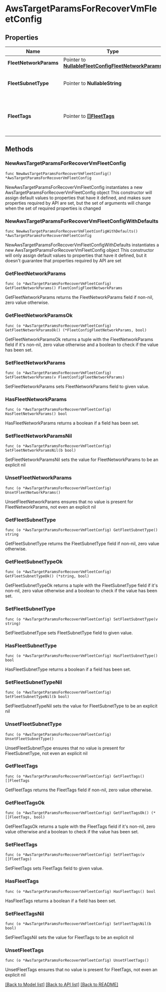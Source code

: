 # AwsTargetParamsForRecoverVmFleetConfig

## Properties

Name | Type | Description | Notes
------------ | ------------- | ------------- | -------------
**FleetNetworkParams** | Pointer to [**NullableFleetConfigFleetNetworkParams**](FleetConfigFleetNetworkParams.md) |  | [optional] 
**FleetSubnetType** | Pointer to **NullableString** | Specifies the subnet type of the fleet. | [optional] 
**FleetTags** | Pointer to [**[]FleetTags**](FleetTags.md) | Specifies the network security groups within above VPC. | [optional] 

## Methods

### NewAwsTargetParamsForRecoverVmFleetConfig

`func NewAwsTargetParamsForRecoverVmFleetConfig() *AwsTargetParamsForRecoverVmFleetConfig`

NewAwsTargetParamsForRecoverVmFleetConfig instantiates a new AwsTargetParamsForRecoverVmFleetConfig object
This constructor will assign default values to properties that have it defined,
and makes sure properties required by API are set, but the set of arguments
will change when the set of required properties is changed

### NewAwsTargetParamsForRecoverVmFleetConfigWithDefaults

`func NewAwsTargetParamsForRecoverVmFleetConfigWithDefaults() *AwsTargetParamsForRecoverVmFleetConfig`

NewAwsTargetParamsForRecoverVmFleetConfigWithDefaults instantiates a new AwsTargetParamsForRecoverVmFleetConfig object
This constructor will only assign default values to properties that have it defined,
but it doesn't guarantee that properties required by API are set

### GetFleetNetworkParams

`func (o *AwsTargetParamsForRecoverVmFleetConfig) GetFleetNetworkParams() FleetConfigFleetNetworkParams`

GetFleetNetworkParams returns the FleetNetworkParams field if non-nil, zero value otherwise.

### GetFleetNetworkParamsOk

`func (o *AwsTargetParamsForRecoverVmFleetConfig) GetFleetNetworkParamsOk() (*FleetConfigFleetNetworkParams, bool)`

GetFleetNetworkParamsOk returns a tuple with the FleetNetworkParams field if it's non-nil, zero value otherwise
and a boolean to check if the value has been set.

### SetFleetNetworkParams

`func (o *AwsTargetParamsForRecoverVmFleetConfig) SetFleetNetworkParams(v FleetConfigFleetNetworkParams)`

SetFleetNetworkParams sets FleetNetworkParams field to given value.

### HasFleetNetworkParams

`func (o *AwsTargetParamsForRecoverVmFleetConfig) HasFleetNetworkParams() bool`

HasFleetNetworkParams returns a boolean if a field has been set.

### SetFleetNetworkParamsNil

`func (o *AwsTargetParamsForRecoverVmFleetConfig) SetFleetNetworkParamsNil(b bool)`

 SetFleetNetworkParamsNil sets the value for FleetNetworkParams to be an explicit nil

### UnsetFleetNetworkParams
`func (o *AwsTargetParamsForRecoverVmFleetConfig) UnsetFleetNetworkParams()`

UnsetFleetNetworkParams ensures that no value is present for FleetNetworkParams, not even an explicit nil
### GetFleetSubnetType

`func (o *AwsTargetParamsForRecoverVmFleetConfig) GetFleetSubnetType() string`

GetFleetSubnetType returns the FleetSubnetType field if non-nil, zero value otherwise.

### GetFleetSubnetTypeOk

`func (o *AwsTargetParamsForRecoverVmFleetConfig) GetFleetSubnetTypeOk() (*string, bool)`

GetFleetSubnetTypeOk returns a tuple with the FleetSubnetType field if it's non-nil, zero value otherwise
and a boolean to check if the value has been set.

### SetFleetSubnetType

`func (o *AwsTargetParamsForRecoverVmFleetConfig) SetFleetSubnetType(v string)`

SetFleetSubnetType sets FleetSubnetType field to given value.

### HasFleetSubnetType

`func (o *AwsTargetParamsForRecoverVmFleetConfig) HasFleetSubnetType() bool`

HasFleetSubnetType returns a boolean if a field has been set.

### SetFleetSubnetTypeNil

`func (o *AwsTargetParamsForRecoverVmFleetConfig) SetFleetSubnetTypeNil(b bool)`

 SetFleetSubnetTypeNil sets the value for FleetSubnetType to be an explicit nil

### UnsetFleetSubnetType
`func (o *AwsTargetParamsForRecoverVmFleetConfig) UnsetFleetSubnetType()`

UnsetFleetSubnetType ensures that no value is present for FleetSubnetType, not even an explicit nil
### GetFleetTags

`func (o *AwsTargetParamsForRecoverVmFleetConfig) GetFleetTags() []FleetTags`

GetFleetTags returns the FleetTags field if non-nil, zero value otherwise.

### GetFleetTagsOk

`func (o *AwsTargetParamsForRecoverVmFleetConfig) GetFleetTagsOk() (*[]FleetTags, bool)`

GetFleetTagsOk returns a tuple with the FleetTags field if it's non-nil, zero value otherwise
and a boolean to check if the value has been set.

### SetFleetTags

`func (o *AwsTargetParamsForRecoverVmFleetConfig) SetFleetTags(v []FleetTags)`

SetFleetTags sets FleetTags field to given value.

### HasFleetTags

`func (o *AwsTargetParamsForRecoverVmFleetConfig) HasFleetTags() bool`

HasFleetTags returns a boolean if a field has been set.

### SetFleetTagsNil

`func (o *AwsTargetParamsForRecoverVmFleetConfig) SetFleetTagsNil(b bool)`

 SetFleetTagsNil sets the value for FleetTags to be an explicit nil

### UnsetFleetTags
`func (o *AwsTargetParamsForRecoverVmFleetConfig) UnsetFleetTags()`

UnsetFleetTags ensures that no value is present for FleetTags, not even an explicit nil

[[Back to Model list]](../README.md#documentation-for-models) [[Back to API list]](../README.md#documentation-for-api-endpoints) [[Back to README]](../README.md)



